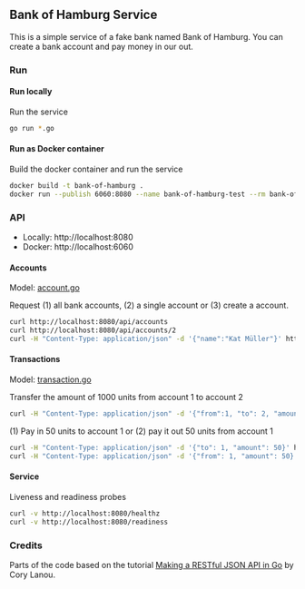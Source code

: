 ## Bank of Hamburg Service

This is a simple service of a fake bank named Bank of Hamburg. You can create
a bank account and pay money in our out.


### Run

#### Run locally

Run the service
```bash
go run *.go
```

#### Run as Docker container

Build the docker container and run the service
```bash
docker build -t bank-of-hamburg .
docker run --publish 6060:8080 --name bank-of-hamburg-test --rm bank-of-hamburg
```

### API

* Locally: http://localhost:8080
* Docker: http://localhost:6060

#### Accounts

Model: [account.go](account.go)

Request (1) all bank accounts, (2) a single account or (3) create a account.
```bash
curl http://localhost:8080/api/accounts
curl http://localhost:8080/api/accounts/2
curl -H "Content-Type: application/json" -d '{"name":"Kat Müller"}' http://localhost:8080/api/accounts
```

#### Transactions

Model: [transaction.go](transaction.go)

Transfer the amount of 1000 units from account 1 to account 2
```bash
curl -H "Content-Type: application/json" -d '{"from":1, "to": 2, "amount": 1000}' http://localhost:8080/api/transactions
```

(1) Pay in 50 units to account 1 or (2) pay it out 50 units from account 1
```bash
curl -H "Content-Type: application/json" -d '{"to": 1, "amount": 50}' http://localhost:8080/api/transactions
curl -H "Content-Type: application/json" -d '{"from": 1, "amount": 50}' http://localhost:8080/api/transactions
```

#### Service

Liveness and readiness probes
```bash
curl -v http://localhost:8080/healthz
curl -v http://localhost:8080/readiness
```

### Credits

Parts of the code based on the tutorial [Making a RESTful JSON API in Go](https://thenewstack.io/make-a-restful-json-api-go/) by Cory Lanou.
